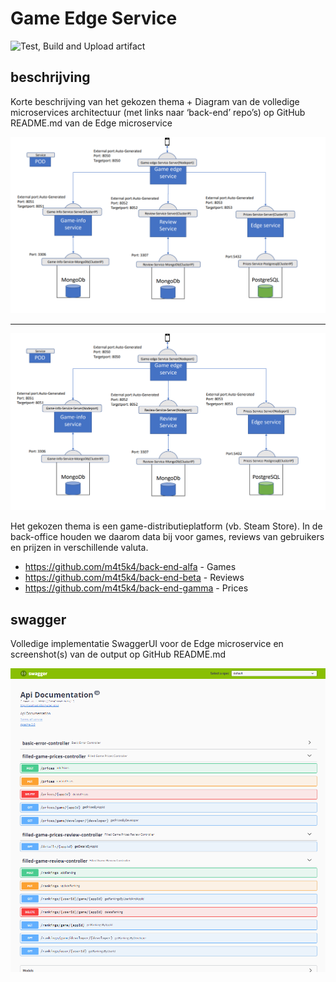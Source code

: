 # Game Edge Service

![Test, Build and Upload artifact](https://github.com/m4t5k4/game-edge-service/workflows/Test,%20Build%20and%20Upload%20artifact/badge.svg)

## beschrijving

Korte beschrijving van het gekozen thema + Diagram van de volledige microservices architectuur (met links naar ‘back-end’ repo’s) op GitHub README.md van de Edge microservice

![Screenshot](.images/depdia.png)

-----------------------------------------

![Screenshot](.images/depdiatesting.png)

Het gekozen thema is een game-distributieplatform (vb. Steam Store). In de back-office houden we daarom data bij voor games, reviews van gebruikers en prijzen in  verschillende valuta.

- https://github.com/m4t5k4/back-end-alfa - Games
- https://github.com/m4t5k4/back-end-beta - Reviews
- https://github.com/m4t5k4/back-end-gamma - Prices

## swagger

Volledige implementatie SwaggerUI voor de Edge microservice en screenshot(s) van de output op GitHub README.md

![Screenshot](.images/swagger.png)